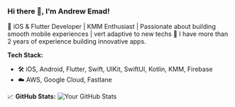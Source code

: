 ### Hi there 👋, I’m Andrew Emad!
🚀 iOS & Flutter Developer | KMM Enthusiast | Passionate about building smooth mobile experiences | vert adaptive to new techs
🚀 I have more than 2 years of experience building innovative apps.

**Tech Stack:**
- 🛠️ iOS, Android, Flutter, Swift, UIKit, SwiftUI, Kotlin, KMM, Firebase
- ☁️ AWS, Google Cloud, Fastlane

📈 **GitHub Stats:**
![Your GitHub Stats](https://github-readme-stats.vercel.app/api?username=your-username&show_icons=true&theme=dark)

<!---
AndrewEmad98/AndrewEmad98 is a ✨ special ✨ repository because its `README.md` (this file) appears on your GitHub profile.
You can click the Preview link to take a look at your changes.
--->
